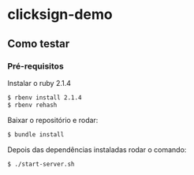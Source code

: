 # clicksign-demo

## Como testar

### Pré-requisitos
Instalar o ruby 2.1.4
```bash
$ rbenv install 2.1.4
$ rbenv rehash
```

Baixar o repositório e rodar: 

```bash
$ bundle install
```

Depois das dependências instaladas rodar o comando:

```bash
$ ./start-server.sh
```
